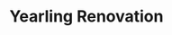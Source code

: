 ---
title: Yearling Renovation
description: This project showcases a main floor renovation consisting of mainly cabinets and an upstairs bathroom renovation.  Customer wanted to see the space with a specific style of cabinetry, tile, countertop, handles and pulls.  A new bathroom layout is also showcased.
bannerh1: Yearling Renovation
layout: post
slug: yearling-bathroom
thumbnail: img/Yearling1.jpg

heading: A Stellar Renovation Project

desc: This project showcases a main floor renovation consisting of mainly cabinets and an upstairs bathroom renovation.  Customer wanted to see the space with a specific style of cabinetry, tile, countertop, handles and pulls.  A new bathroom layout is also showcased.

video: https://player.vimeo.com/video/519107719
tour_link: https://www.inteck3d/tour/yearlingbath/index.html

photo1: img/Yearling2.jpg
photo2: img/Yearling3.jpg
photo3: img/Yearling4.jpg


cta: QUESTIONS ABOUT OUR SERVICES?
cta_sub: 
cta_link: /contact
---